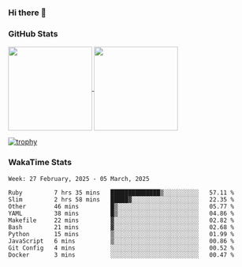 ### Hi there 👋

### GitHub Stats

<a href="https://github.com/anuraghazra/github-readme-stats">
  <img align="center" height="170px" src="https://github-readme-stats.vercel.app/api/top-langs/?username=tksfjt1024&layout=compact&count_private=true&show_icons=true&show_icons=true&theme=graywhite" />
</a>
<a href="https://github.com/anuraghazra/github-readme-stats">
  <img align="center" height="170px" src="https://github-readme-stats.vercel.app/api?username=tksfjt1024&count_private=true&show_icons=true&show_icons=true&theme=graywhite" />
</a>

[![trophy](https://github-profile-trophy.vercel.app/?username=tksfjt1024)](https://github.com/ryo-ma/github-profile-trophy)

### WakaTime Stats

<!--START_SECTION:waka-->
```text
Week: 27 February, 2025 - 05 March, 2025

Ruby         7 hrs 35 mins   ██████████████▒░░░░░░░░░░   57.11 % 
Slim         2 hrs 58 mins   █████▓░░░░░░░░░░░░░░░░░░░   22.35 % 
Other        46 mins         █▒░░░░░░░░░░░░░░░░░░░░░░░   05.77 % 
YAML         38 mins         █▒░░░░░░░░░░░░░░░░░░░░░░░   04.86 % 
Makefile     22 mins         ▓░░░░░░░░░░░░░░░░░░░░░░░░   02.82 % 
Bash         21 mins         ▓░░░░░░░░░░░░░░░░░░░░░░░░   02.68 % 
Python       15 mins         ▒░░░░░░░░░░░░░░░░░░░░░░░░   01.99 % 
JavaScript   6 mins          ▒░░░░░░░░░░░░░░░░░░░░░░░░   00.86 % 
Git Config   4 mins          ░░░░░░░░░░░░░░░░░░░░░░░░░   00.52 % 
Docker       3 mins          ░░░░░░░░░░░░░░░░░░░░░░░░░   00.47 % 
```
<!--END_SECTION:waka-->
